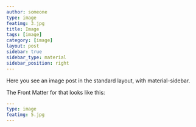 ```yaml
---
author: someone
type: image
featimg: 3.jpg
title: Image
tags: [image]
category: [image]
layout: post
sidebar: true
sidebar_type: material
sidebar_position: right
---
```

Here you see an image post in the standard layout, with material-sidebar.

The Front Matter for that looks like this:

```yml
---
type: image
featimg: 5.jpg
---
```